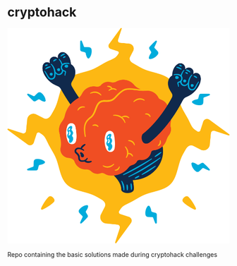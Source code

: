 
# cryptohack

![cryptohack](main.png)

Repo containing the basic solutions made during cryptohack challenges




